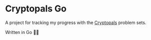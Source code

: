 # Cryptopals Go

A project for tracking my progress with the [Cryptopals](https://cryptopals.com/) problem sets.

Written in Go 🦫🔥
